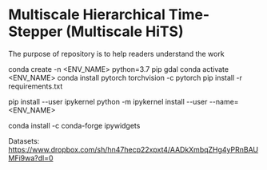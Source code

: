 # Multiscale Hierarchical Time-Stepper (Multiscale HiTS)

The purpose of repository is to help readers understand the work 





conda create -n <ENV_NAME> python=3.7 pip gdal
conda activate <ENV_NAME>
conda install pytorch torchvision -c pytorch
pip install -r requirements.txt


pip install --user ipykernel
python -m ipykernel install --user --name=<ENV_NAME>


conda install -c conda-forge ipywidgets



Datasets: https://www.dropbox.com/sh/hn47hecp22xpxt4/AADkXmbqZHg4yPRnBAUMFi9wa?dl=0

